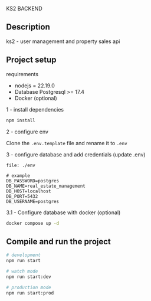 KS2 BACKEND

## Description

ks2 - user management and property sales api

## Project setup

requirements
- nodejs = 22.19.0
- Database Postgresql >= 17.4
- Docker (optional)

1 - install dependencies
```bash
npm install
```

2 - configure env

Clone the ```.env.template``` file and rename it to ```.env```

3 - configure database and add credentials (update .env)
```
file: ./env

# example
DB_PASSWORD=postgres
DB_NAME=real_estate_management
DB_HOST=localhost
DB_PORT=5432
DB_USERNAME=postgres
```

3.1 - Configure database with docker (optional)
```bash
docker compose up -d
```

## Compile and run the project

```bash
# development
npm run start

# watch mode
npm run start:dev

# production mode
npm run start:prod
```
